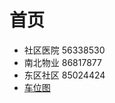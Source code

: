 # 首页

- 社区医院 56338530
- 南北物业 86817877
- 东区社区 85024424
- [车位图](https://gudangxiaoqu.github.io/chewei/index.html)
